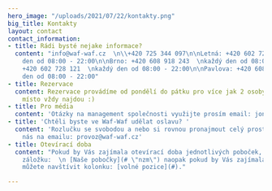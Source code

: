 ```yaml
---
hero_image: "/uploads/2021/07/22/kontakty.png"
big_title: Kontakty
layout: contact
contact_information:
- title: Rádi bysté nejake informace?
  content: "info@waf-waf.cz  \n\\+420 725 344 097\n\nLetná: +420 602 728 121  \nkaždý
    den od 08:00 - 22:00\n\nBrno: +420 608 918 243  \nkaždý den od 08:00 - 22:00\n\nPalladium:
    +420 602 728 121  \nkaždý den od 08:00 - 22:00\n\nPavlova: +420 608 918 243  \nkaždý
    den od 08:00 - 22:00"
- title: Rezervace
  content: Rezervace provádíme od pondělí do pátku pro více jak 2 osoby, které u nás
    místo vždy najdou :)
- title: Pro média
  content: 'Otázky na management společnosti využijte prosím email: jonas@waf-waf.cz'
- title: 'Chtěli byste ve Waf-Waf udělat oslavu? '
  content: 'Rozlučku se svobodou a nebo si rovnou pronajmout celý prostor? Kontaktujte
    nás na emailu: provoz@waf-waf.cz'
- title: Otevírací doba
  content: "Pokud by Vás zajímala otevírací doba jednotlivých poboček, tak navštivte
    záložku:  \n [Naše pobočky](# \"nzm\") naopak pokud by Vás zajímala práce ve Waf-Waf
    můžete navštívit kolonku: [volné pozice](#)."

---
```

